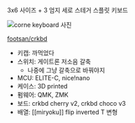 3x6 사이즈 + 3 엄지 세로 스테거 스플릿 키보드

![corne keyboard 사진](crkbd.jpeg)

[footsan/crkbd](https://github.com/foostan/crkbd)

- 키캡: 까먹었다
- 스위치: 게이트론 저소음 갈축
  - 나중에 그냥 갈축으로 바꿔야지
- MCU: ELITE-C, nice!nano
- 케이스: 3D printed
- 펌웨어: QMK, ZMK
- 보드: crkbd cherry v2, crkbd choco v3
- 배열: [[miryoku]] flip inverted T 변형
